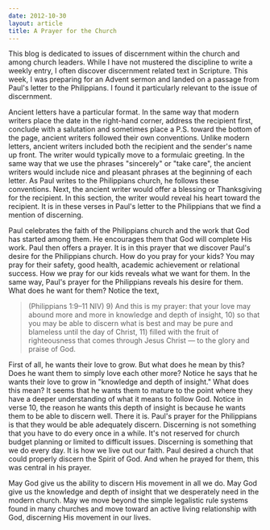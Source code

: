 ```yaml
---
date: 2012-10-30
layout: article
title: A Prayer for the Church
---
```


This blog is dedicated to issues of discernment within the church and among church leaders. While I have not mustered the discipline to write a weekly entry, I often discover discernment related text in Scripture. This week, I was preparing for an Advent sermon and landed on a passage from Paul's letter to the Philippians. I found it particularly relevant to the issue of discernment. 

Ancient letters have a particular format. In the same way that modern writers place the date in the right-hand corner, address the recipient first, conclude with a salutation and sometimes place a P.S. toward the bottom of the page, ancient writers followed their own conventions. Unlike modern letters, ancient writers included both the recipient and the sender's name up front. The writer would typically move to a formulaic greeting. In the same way that we use the phrases "sincerely" or "take care", the ancient writers would include nice and pleasant phrases at the beginning of each letter. As Paul writes to the Philippians church, he follows these conventions. Next, the ancient writer would offer a blessing or Thanksgiving for the recipient. In this section, the writer would reveal his heart toward the recipient. It is in these verses in Paul's letter to the Philippians that we find a mention of discerning.

Paul celebrates the faith of the Philippians church and the work that God has started among them. He encourages them that God will complete His work. Paul then offers a prayer. It is in this prayer that we discover Paul's desire for the Philippians church. How do you pray for your kids? You may pray for their safety, good health, academic achievement or relational success. How we pray for our kids reveals what we want for them. In the same way, Paul's prayer for the Philippians reveals his desire for them. What does he want for them? Notice the text,

>(Philippians 1:9–11 NIV)  9) And this is my prayer: that your love may abound more and more in knowledge and depth of insight, 10) so that you may be able to discern what is best and may be pure and blameless until the day of Christ, 11) filled with the fruit of righteousness that comes through Jesus Christ — to the glory and praise of God. 

First of all, he wants their love to grow. But what does he mean by this? Does he want them to simply love each other more? Notice he says that he wants their love to grow in "knowledge and depth of insight." What does this mean? It seems that he wants them to mature to the point where they have a deeper understanding of what it means to follow God. Notice in verse 10, the reason he wants this depth of insight is because he wants them to be able to discern well. There it is. Paul's prayer for the Philippians is that they would be able adequately discern. Discerning is not something that you have to do every once in a while. It's not reserved for church budget planning or limited to difficult issues. Discerning is something that we do every day. It is how we live out our faith. Paul desired a church that could properly discern the Spirit of God. And when he prayed for them, this was central in his prayer.

May God give us the ability to discern His movement in all we do. May God give us the knowledge and depth of insight that we desperately need in the modern church. May we move beyond the simple legalistic rule systems found in many churches and move toward an active living relationship with God, discerning His movement in our lives.
